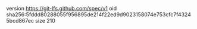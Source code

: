 version https://git-lfs.github.com/spec/v1
oid sha256:5fddd80288055f956895de214f22ed9d9023158074e753cfc7f43245bcd867ec
size 210
